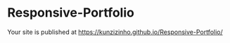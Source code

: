 # Responsive-Portfolio

Your site is published at https://kunzizinho.github.io/Responsive-Portfolio/
